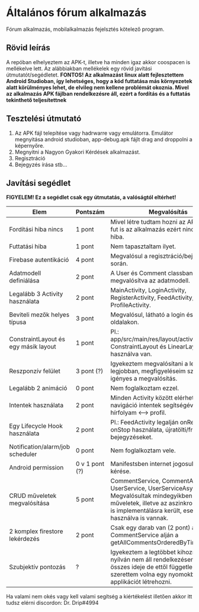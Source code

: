 # Általános fórum alkalmazás

Fórum alkalmazás, mobilalkalmazás fejelsztés kötelező program.

## Rövid leírás

A repóban elhelyeztem az APK-t, illetve ha minden igaz akkor coospacen is mellékelve lett. Az alábbiakban mellékelek egy rövid javítási útmutatót/segédletet.
**FONTOS! Az alkalmazást linux alatt fejlesztettem Android Studioban, így lehetséges, hogy a kód futtatása más környezetek alatt körülményes lehet, de elvileg nem kellene problémát okoznia. Mivel az alkalmazás APK fájlban rendelkezésre áll, ezért a fordítás és a futtatás tekinthető teljesítettnek**

## Tesztelési útmutató

1. Az APK fájl telepítése vagy hadrwarre vagy emulátorra. Emulátor megnyitása android studioban, app-debug.apk fájlt drag and droppolni a képernyőre.
2. Megnyitni a Nagyon Gyakori Kérdések alkalmazást.
3. Regisztráció
4. Bejegyzés írása stb...

## Javítási segédlet

**FIGYELEM! Ez a segédlet csak egy útmutatás, a valóságtól eltérhet!**



| Elem | Pontszám | Megvalósítás |
| -------- | -------- | -------- |
| Fordítási hiba nincs  | 1 pont | Mivel létre tudtam hozni az APK fájlt és fut is az alkalmazás ezért nincs fordítási hiba. |
| Futtatási hiba | 1 pont | Nem tapasztaltam ilyet. |
| Firebase autentikáció | 4 pont | Megvalósul a regisztráció/bejelentkezés során. |
| Adatmodell definiálása | 2 pont | A User és Comment classban van megvalósítva az adatmodell. |
| Legalább 3 Activity használata | 2 pont | MainActivity, LoginActivity, RegisterActivity, FeedActivity, ProfileActivity. |
| Beviteli mezők helyes típusa | 3 pont | Megvalósul, látható a login és register oldalakon. |
| ConstraintLayout és egy másik layout | 1 pont | Pl.: app/src/main/res/layout/activity_feed.xml ConstraintLayout és LinearLayout is használva van. |
| Reszponzív felület | 3 pont (?) | Igyekeztem megvalósítani a lehető legjobban, megfigyeléseim szerint igényes a megvalósítás. |
| Legalább 2 animáció | 0 pont | Nem foglalkoztam ezzel. |
| Intentek használata | 2 pont | Minden Activity között elérhető a navigáció intentek segítségével, pl.: hírfolyam <--> profil. |
| Egy Lifecycle Hook használata | 2 pont | Pl.: FeedActivity legalján onResume és onStop használata, újratölti/frissíti a bejegyzéseket. |
| Notification/alarm/job scheduler | 0 pont | Nem foglalkoztam vele. |
| Android permission | 0 v 1 pont (?) | Manifestsben internet jogosultság kérése. |
| CRUD műveletek megvalósítása | 5 pont | CommentService, CommentAsyncTask, UserService, UserServiceAsyncTask. Megvalósultak mindegyikben a CRUD műveletek, illetve az aszinkron verziójuk is implementálásra került, esetenként használva is vannak. |
| 2 komplex firestore lekérdezés | 2 pont | Csak egy darab van (2 pont) a CommentService alján a getAllCommentsOrderedByTime(). |
| Szubjektív pontozás | ? | Igyekeztem a legtöbbet kihozni belőle, nyílván nem áll rendelkezésemre a világ összes ideje de ettől függetlenül szerettem volna egy nyomokban igényes applikációt létrehozni. |

Ha valami nem okés vagy kell valami segítség a kiértékelést illetően akkor itt tudsz elérni discordon: Dr. Drip#4994

